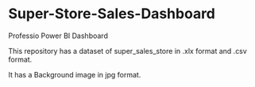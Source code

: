# Super-Store-Sales-Dashboard

Professio Power BI Dashboard

This repository has a dataset of super_sales_store  in .xlx format and .csv format.

It has a Background image in jpg format.


